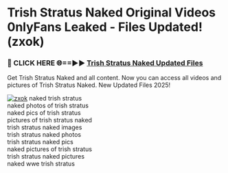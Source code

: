 # Trish Stratus Naked Original Videos 0nlyFans Leaked - Files Updated! (zxok)

<h3>🔴 CLICK HERE 🌐==►► <a href="https://tinyurl.com/up5wt9bj" rel="nofollow">Trish Stratus Naked Updated Files</a></h3>

Get Trish Stratus Naked and all content. Now you can access all videos and pictures of Trish Stratus Naked. New Updated Files 2025!

[![zxok](https://i.imgur.com/ABiUzMV.gif)](https://tinyurl.com/up5wt9bj)
naked trish stratus<br>
naked photos of trish stratus<br>
naked pics of trish stratus<br>
pictures of trish stratus naked<br>
trish stratus naked images<br>
trish stratus naked photos<br>
trish stratus naked pics<br>
naked pictures of trish stratus<br>
trish stratus naked pictures<br>
naked wwe trish stratus